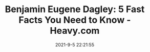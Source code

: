 ---
"title": "Benjamin Eugene Dagley: 5 Fast Facts You Need to Know - Heavy.com"
"date": "2021-9-5 22:21:55"
"feed_name": "GOOGLENEWS"
"feed_website": "https://news.google.com/search?q=drilling%2Bincident&hl=en-US&gl=US&ceid=US:en"
"feed_rss": "https://news.google.com/rss/search?q=drilling%2Bincident&hl=en-US&gl=US&ceid=US:en"
"link": "https://heavy.com/news/benjamin-dagley/"
"file": "_posts/2021-9-5-22-21-55_GOOGLENEWS_72a4c1f7c877d918a7528bbf6cfc35a83a96c7fb.md"
"accident": "0"
"drilling": "0"
"dead": "0"
"injured": "0"
---